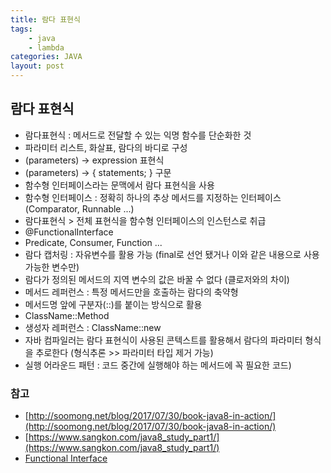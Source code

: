 ```yaml
---
title: 람다 표현식
tags: 
    - java
    - lambda
categories: JAVA
layout: post
---
```


## 람다 표현식
* 람다표현식 : 메서드로 전달할 수 있는 익명 함수를 단순화한 것
* 파라미터 리스트, 화살표, 람다의 바디로 구성
* (parameters) -> expression 표현식
* (parameters) -> { statements; } 구문
* 함수형 인터페이스라는 문맥에서 람다 표현식을 사용
* 함수형 인터페이스 : 정확히 하나의 추상 메서드를 지정하는 인터페이스 (Comparator, Runnable ...)
* 람다표현식 > 전체 표현식을 함수형 인터페이스의 인스턴스로 취급
* @FunctionalInterface
* Predicate, Consumer, Function ...
* 람다 캡처링 : 자유변수를 활용 가능 (final로 선언 됐거나 이와 같은 내용으로 사용 가능한 변수만)
* 람다가 정의된 메서드의 지역 변수의 값은 바꿀 수 없다 (클로저와의 차이)
* 메서드 레퍼런스 : 특정 메서드만을 호출하는 람다의 축약형
* 메서드명 앞에 구분자(::)를 붙이는 방식으로 활용
* ClassName::Method
* 생성자 레퍼런스 : ClassName::new
* 자바 컴파일러는 람다 표현식이 사용된 콘텍스트를 활용해서 람다의 파라미터 형식을 추로한다 (형식추론 >> 파라미터 타입 제거 가능)
* 실행 어라운드 패턴 : 코드 중간에 실행해야 하는 메서드에 꼭 필요한 코드)


### 참고
* [http://soomong.net/blog/2017/07/30/book-java8-in-action/](http://soomong.net/blog/2017/07/30/book-java8-in-action/)
* [https://www.sangkon.com/java8_study_part1/](https://www.sangkon.com/java8_study_part1/)
* [Functional Interface](https://cornswrold.tistory.com/306?category=755361)